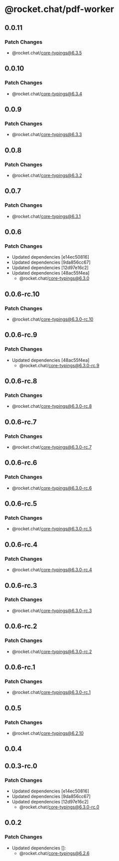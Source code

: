 # @rocket.chat/pdf-worker

## 0.0.11

### Patch Changes

- @rocket.chat/core-typings@6.3.5

## 0.0.10

### Patch Changes

- @rocket.chat/core-typings@6.3.4

## 0.0.9

### Patch Changes

- @rocket.chat/core-typings@6.3.3

## 0.0.8

### Patch Changes

- @rocket.chat/core-typings@6.3.2

## 0.0.7

### Patch Changes

- @rocket.chat/core-typings@6.3.1

## 0.0.6

### Patch Changes

- Updated dependencies [e14ec50816]
- Updated dependencies [9da856cc67]
- Updated dependencies [12d97e16c2]
- Updated dependencies [48ac55f4ea]
  - @rocket.chat/core-typings@6.3.0

## 0.0.6-rc.10

### Patch Changes

- @rocket.chat/core-typings@6.3.0-rc.10

## 0.0.6-rc.9

### Patch Changes

- Updated dependencies [48ac55f4ea]
  - @rocket.chat/core-typings@6.3.0-rc.9

## 0.0.6-rc.8

### Patch Changes

- @rocket.chat/core-typings@6.3.0-rc.8

## 0.0.6-rc.7

### Patch Changes

- @rocket.chat/core-typings@6.3.0-rc.7

## 0.0.6-rc.6

### Patch Changes

- @rocket.chat/core-typings@6.3.0-rc.6

## 0.0.6-rc.5

### Patch Changes

- @rocket.chat/core-typings@6.3.0-rc.5

## 0.0.6-rc.4

### Patch Changes

- @rocket.chat/core-typings@6.3.0-rc.4

## 0.0.6-rc.3

### Patch Changes

- @rocket.chat/core-typings@6.3.0-rc.3

## 0.0.6-rc.2

### Patch Changes

- @rocket.chat/core-typings@6.3.0-rc.2

## 0.0.6-rc.1

### Patch Changes

- @rocket.chat/core-typings@6.3.0-rc.1

## 0.0.5

### Patch Changes

- @rocket.chat/core-typings@6.2.10

## 0.0.4

## 0.0.3-rc.0

### Patch Changes

- Updated dependencies [e14ec50816]
- Updated dependencies [9da856cc67]
- Updated dependencies [12d97e16c2]
  - @rocket.chat/core-typings@6.3.0-rc.0

## 0.0.2

### Patch Changes

- Updated dependencies []:
  - @rocket.chat/core-typings@6.2.6
